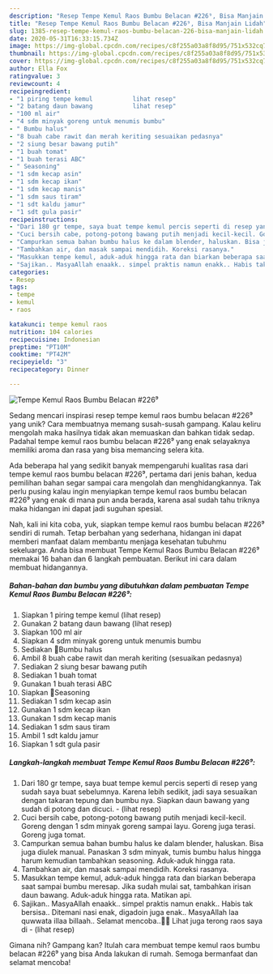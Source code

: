 ```yaml
---
description: "Resep Tempe Kemul Raos Bumbu Belacan #226⁹, Bisa Manjain Lidah"
title: "Resep Tempe Kemul Raos Bumbu Belacan #226⁹, Bisa Manjain Lidah"
slug: 1385-resep-tempe-kemul-raos-bumbu-belacan-226-bisa-manjain-lidah
date: 2020-05-31T16:33:15.734Z
image: https://img-global.cpcdn.com/recipes/c8f255a03a8f8d95/751x532cq70/tempe-kemul-raos-bumbu-belacan-226⁹-foto-resep-utama.jpg
thumbnail: https://img-global.cpcdn.com/recipes/c8f255a03a8f8d95/751x532cq70/tempe-kemul-raos-bumbu-belacan-226⁹-foto-resep-utama.jpg
cover: https://img-global.cpcdn.com/recipes/c8f255a03a8f8d95/751x532cq70/tempe-kemul-raos-bumbu-belacan-226⁹-foto-resep-utama.jpg
author: Ella Fox
ratingvalue: 3
reviewcount: 4
recipeingredient:
- "1 piring tempe kemul           lihat resep"
- "2 batang daun bawang           lihat resep"
- "100 ml air"
- "4 sdm minyak goreng untuk menumis bumbu"
- " Bumbu halus"
- "8 buah cabe rawit dan merah keriting sesuaikan pedasnya"
- "2 siung besar bawang putih"
- "1 buah tomat"
- "1 buah terasi ABC"
- " Seasoning"
- "1 sdm kecap asin"
- "1 sdm kecap ikan"
- "1 sdm kecap manis"
- "1 sdm saus tiram"
- "1 sdt kaldu jamur"
- "1 sdt gula pasir"
recipeinstructions:
- "Dari 180 gr tempe, saya buat tempe kemul percis seperti di resep yang sudah saya buat sebelumnya. Karena lebih sedikit, jadi saya sesuaikan dengan takaran tepung dan bumbu nya. Siapkan daun bawang yang sudah di potong dan dicuci.             (lihat resep)"
- "Cuci bersih cabe, potong-potong bawang putih menjadi kecil-kecil. Goreng dengan 1 sdm minyak goreng sampai layu. Goreng juga terasi. Goreng juga tomat."
- "Campurkan semua bahan bumbu halus ke dalam blender, haluskan. Bisa juga diulek manual. Panaskan 3 sdm minyak, tumis bumbu halus hingga harum kemudian tambahkan seasoning. Aduk-aduk hingga rata."
- "Tambahkan air, dan masak sampai mendidih. Koreksi rasanya."
- "Masukkan tempe kemul, aduk-aduk hingga rata dan biarkan beberapa saat sampai bumbu meresap. Jika sudah mulai sat, tambahkan irisan daun bawang. Aduk-aduk hingga rata. Matikan api."
- "Sajikan.. MasyaAllah enaakk.. simpel praktis namun enakk.. Habis tak bersisa.. Ditemani nasi enak, digadoin juga enak.. MasyaAllah laa quwwata illaa billaah.. Selamat mencoba..🍒🍒 Lihat juga terong raos saya di             (lihat resep)"
categories:
- Resep
tags:
- tempe
- kemul
- raos

katakunci: tempe kemul raos 
nutrition: 104 calories
recipecuisine: Indonesian
preptime: "PT10M"
cooktime: "PT42M"
recipeyield: "3"
recipecategory: Dinner

---
```



![Tempe Kemul Raos Bumbu Belacan #226⁹](https://img-global.cpcdn.com/recipes/c8f255a03a8f8d95/751x532cq70/tempe-kemul-raos-bumbu-belacan-226⁹-foto-resep-utama.jpg)

Sedang mencari inspirasi resep tempe kemul raos bumbu belacan #226⁹ yang unik? Cara membuatnya memang susah-susah gampang. Kalau keliru mengolah maka hasilnya tidak akan memuaskan dan bahkan tidak sedap. Padahal tempe kemul raos bumbu belacan #226⁹ yang enak selayaknya memiliki aroma dan rasa yang bisa memancing selera kita.



Ada beberapa hal yang sedikit banyak mempengaruhi kualitas rasa dari tempe kemul raos bumbu belacan #226⁹, pertama dari jenis bahan, kedua pemilihan bahan segar sampai cara mengolah dan menghidangkannya. Tak perlu pusing kalau ingin menyiapkan tempe kemul raos bumbu belacan #226⁹ yang enak di mana pun anda berada, karena asal sudah tahu triknya maka hidangan ini dapat jadi suguhan spesial.


Nah, kali ini kita coba, yuk, siapkan tempe kemul raos bumbu belacan #226⁹ sendiri di rumah. Tetap berbahan yang sederhana, hidangan ini dapat memberi manfaat dalam membantu menjaga kesehatan tubuhmu sekeluarga. Anda bisa membuat Tempe Kemul Raos Bumbu Belacan #226⁹ memakai 16 bahan dan 6 langkah pembuatan. Berikut ini cara dalam membuat hidangannya.

<!--inarticleads1-->

##### Bahan-bahan dan bumbu yang dibutuhkan dalam pembuatan Tempe Kemul Raos Bumbu Belacan #226⁹:

1. Siapkan 1 piring tempe kemul           (lihat resep)
1. Gunakan 2 batang daun bawang           (lihat resep)
1. Siapkan 100 ml air
1. Siapkan 4 sdm minyak goreng untuk menumis bumbu
1. Sediakan  🍒Bumbu halus
1. Ambil 8 buah cabe rawit dan merah keriting (sesuaikan pedasnya)
1. Sediakan 2 siung besar bawang putih
1. Sediakan 1 buah tomat
1. Gunakan 1 buah terasi ABC
1. Siapkan  🍒Seasoning
1. Sediakan 1 sdm kecap asin
1. Gunakan 1 sdm kecap ikan
1. Gunakan 1 sdm kecap manis
1. Sediakan 1 sdm saus tiram
1. Ambil 1 sdt kaldu jamur
1. Siapkan 1 sdt gula pasir




<!--inarticleads2-->

##### Langkah-langkah membuat Tempe Kemul Raos Bumbu Belacan #226⁹:

1. Dari 180 gr tempe, saya buat tempe kemul percis seperti di resep yang sudah saya buat sebelumnya. Karena lebih sedikit, jadi saya sesuaikan dengan takaran tepung dan bumbu nya. Siapkan daun bawang yang sudah di potong dan dicuci. -             (lihat resep)
1. Cuci bersih cabe, potong-potong bawang putih menjadi kecil-kecil. Goreng dengan 1 sdm minyak goreng sampai layu. Goreng juga terasi. Goreng juga tomat.
1. Campurkan semua bahan bumbu halus ke dalam blender, haluskan. Bisa juga diulek manual. Panaskan 3 sdm minyak, tumis bumbu halus hingga harum kemudian tambahkan seasoning. Aduk-aduk hingga rata.
1. Tambahkan air, dan masak sampai mendidih. Koreksi rasanya.
1. Masukkan tempe kemul, aduk-aduk hingga rata dan biarkan beberapa saat sampai bumbu meresap. Jika sudah mulai sat, tambahkan irisan daun bawang. Aduk-aduk hingga rata. Matikan api.
1. Sajikan.. MasyaAllah enaakk.. simpel praktis namun enakk.. Habis tak bersisa.. Ditemani nasi enak, digadoin juga enak.. MasyaAllah laa quwwata illaa billaah.. Selamat mencoba..🍒🍒 Lihat juga terong raos saya di -             (lihat resep)




Gimana nih? Gampang kan? Itulah cara membuat tempe kemul raos bumbu belacan #226⁹ yang bisa Anda lakukan di rumah. Semoga bermanfaat dan selamat mencoba!
